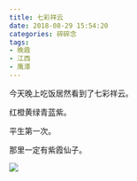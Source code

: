 ```yaml
---
title: 七彩祥云
date: 2018-08-29 15:54:20
categories: 碎碎念
tags:
- 晚霞
- 江西
- 鹰潭
---
```


今天晚上吃饭居然看到了七彩祥云。

红橙黄绿青蓝紫。

平生第一次。

那里一定有紫霞仙子。

![](云彩.jpg)